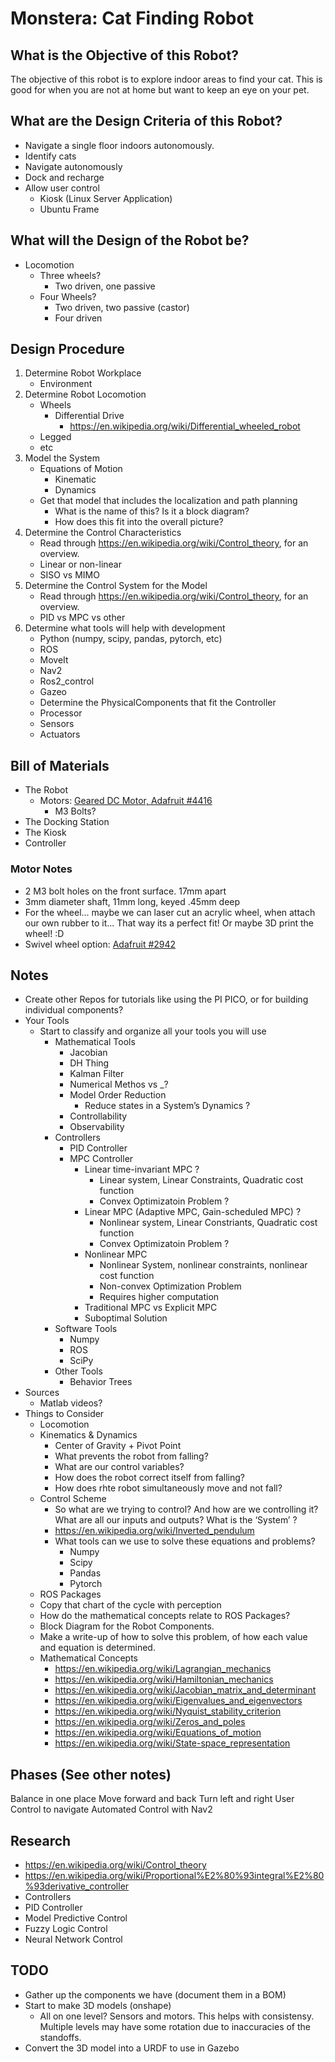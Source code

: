 # Monstera: Cat Finding Robot
## What is the Objective of this Robot?
The objective of this robot is to explore indoor areas to find your cat. This is good for when you are not at home but want to keep an eye on your pet.

## What are the Design Criteria of this Robot?
- Navigate a single floor indoors autonomously.
- Identify cats
- Navigate autonomously
- Dock and recharge
- Allow user control
    - Kiosk (Linux Server Application)
    - Ubuntu Frame

## What will the Design of the Robot be?
- Locomotion
    - Three wheels?
        - Two driven, one passive
    - Four Wheels?
        - Two driven, two passive (castor)
        - Four driven

## Design Procedure
1. Determine Robot Workplace
    - Environment
1. Determine Robot Locomotion
    - Wheels
        - Differential Drive
            - https://en.wikipedia.org/wiki/Differential_wheeled_robot 
    - Legged
    - etc
1. Model the System
    - Equations of Motion
        - Kinematic
        - Dynamics
    - Get that model that includes the localization and path planning
        - What is the name of this? Is it a block diagram?
        - How does this fit into the overall picture?
1. Determine the Control Characteristics
    - Read through https://en.wikipedia.org/wiki/Control_theory, for an overview.
    - Linear or non-linear
    - SISO vs MIMO
1. Determine the Control System for the Model
    - Read through https://en.wikipedia.org/wiki/Control_theory, for an overview.
    - PID vs MPC vs other
1. Determine what tools will help with development	
    - Python (numpy, scipy, pandas, pytorch, etc)
    - ROS
    - MoveIt
    - Nav2
    - Ros2_control
    - Gazeo
    - Determine the PhysicalComponents that fit the Controller
    - Processor
    - Sensors
    - Actuators

## Bill of Materials
- The Robot
    - Motors: [Geared DC Motor, Adafruit #4416](https://www.adafruit.com/product/4416)
        - M3 Bolts?
- The Docking Station
- The Kiosk
- Controller

### Motor Notes
- 2 M3 bolt holes on the front surface. 17mm apart
- 3mm diameter shaft, 11mm long, keyed .45mm deep
- For the wheel... maybe we can laser cut an acrylic wheel, when attach our own rubber to it... That way its a perfect fit! Or maybe 3D print the wheel! :D
- Swivel wheel option: [Adafruit #2942](https://www.adafruit.com/product/2942)


## Notes
- Create other Repos for tutorials like using the PI PICO, or for building individual components?
- Your Tools
    - Start to classify and organize all your tools you will use
        - Mathematical Tools
            - Jacobian 
            - DH Thing 
            - Kalman Filter 
            - Numerical Methos vs _? 
            - Model Order Reduction 
                - Reduce states in a System’s Dynamics ? 
            - Controllability 
            - Observability 
        - Controllers
            - PID Controller
            - MPC Controller
                - Linear time-invariant MPC ?
                    - Linear system, Linear Constraints, Quadratic cost function
                    - Convex Optimizatoin Problem ?
                - Linear MPC (Adaptive MPC, Gain-scheduled MPC) ?
                    - Nonlinear system, Linear Constriants, Quadratic cost function
                    - Convex Optimizatoin Problem ?
                - Nonlinear MPC
                    - Nonlinear System, nonlinear constraints, nonlinear cost function
                    - Non-convex Optimization Problem
                    - Requires higher computation
                - Traditional MPC vs Explicit MPC
                - Suboptimal Solution
        - Software Tools
            - Numpy
            - ROS
            - SciPy
        - Other Tools
            - Behavior Trees
- Sources
    - Matlab videos?
- Things to Consider
    - Locomotion
    - Kinematics & Dynamics
        - Center of Gravity + Pivot Point
        - What prevents the robot from falling?
        - What are our control variables?
        - How does the robot correct itself from falling?
        - How does rhte robot simultaneously move and not fall?
    - Control Scheme
        - So what are we trying to control? And how are we controlling it? What are all our inputs and outputs? What is the ‘System’ ?
        - https://en.wikipedia.org/wiki/Inverted_pendulum
        - What tools can we use to solve these equations and problems?
            - Numpy
            - Scipy
            - Pandas
            - Pytorch
    - ROS Packages
    - Copy that chart of the cycle with perception
    - How do the mathematical concepts relate to ROS Packages?
    - Block Diagram for the Robot Components.
    - Make a write-up of how to solve this problem, of how each value and equation is determined.
    - Mathematical Concepts
        - https://en.wikipedia.org/wiki/Lagrangian_mechanics
        - https://en.wikipedia.org/wiki/Hamiltonian_mechanics
        - https://en.wikipedia.org/wiki/Jacobian_matrix_and_determinant
        - https://en.wikipedia.org/wiki/Eigenvalues_and_eigenvectors
        - https://en.wikipedia.org/wiki/Nyquist_stability_criterion
        - https://en.wikipedia.org/wiki/Zeros_and_poles
        - https://en.wikipedia.org/wiki/Equations_of_motion
        - https://en.wikipedia.org/wiki/State-space_representation

## Phases (See other notes)
Balance in one place
Move forward and back
Turn left and right
User Control to navigate
Automated Control with Nav2

## Research
- https://en.wikipedia.org/wiki/Control_theory
- https://en.wikipedia.org/wiki/Proportional%E2%80%93integral%E2%80%93derivative_controller
- Controllers
- PID Controller
- Model Predictive Control
- Fuzzy Logic Control
- Neural Network Control

## TODO
- Gather up the components we have (document them in a BOM)
- Start to make 3D models (onshape)
    - All on one level? Sensors and motors. This helps with consistensy. Multiple levels may have some rotation due to inaccuracies of the standoffs.
- Convert the 3D model into a URDF to use in Gazebo
